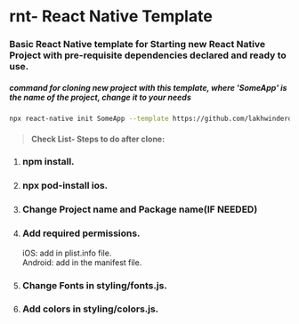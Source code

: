 # rnt- React Native Template

### Basic React Native template for Starting new React Native Project with pre-requisite dependencies declared and ready to use.

##### command for cloning new project with this template, where 'SomeApp' is the name of the project, change it to your needs

```sh
npx react-native init SomeApp --template https://github.com/lakhwinderdebut/react-native-template.git
```

> #### Check List- Steps to do after clone:

1. ### npm install.
2. ### npx pod-install ios.
3. ### Change Project name and Package name(IF NEEDED)
4. ### Add required permissions.
   iOS: add in plist.info file.  
   Android: add in the manifest file.
5. ### Change Fonts in styling/fonts.js.
6. ### Add colors in styling/colors.js.
